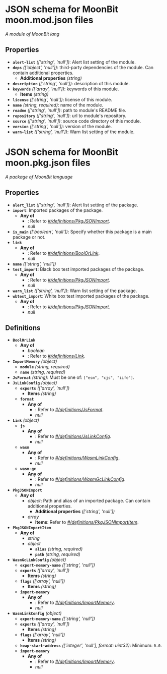 # JSON schema for MoonBit moon.mod.json files

*A module of MoonBit lang*

## Properties

- **`alert-list`** *(['string', 'null'])*: Alert list setting of the module.
- **`deps`** *(['object', 'null'])*: third-party dependencies of the module. Can contain additional properties.
  - **Additional properties** *(string)*
- **`description`** *(['string', 'null'])*: description of this module.
- **`keywords`** *(['array', 'null'])*: keywords of this module.
  - **Items** *(string)*
- **`license`** *(['string', 'null'])*: license of this module.
- **`name`** *(string, required)*: name of the module.
- **`readme`** *(['string', 'null'])*: path to module's README file.
- **`repository`** *(['string', 'null'])*: url to module's repository.
- **`source`** *(['string', 'null'])*: source code directory of this module.
- **`version`** *(['string', 'null'])*: version of the module.
- **`warn-list`** *(['string', 'null'])*: Warn list setting of the module.
# JSON schema for MoonBit moon.pkg.json files

*A package of MoonBit language*

## Properties

- **`alert_list`** *(['string', 'null'])*: Alert list setting of the package.
- **`import`**: Imported packages of the package.
  - **Any of**
    - : Refer to *[#/definitions/PkgJSONImport](#definitions/PkgJSONImport)*.
    - *null*
- **`is_main`** *(['boolean', 'null'])*: Specify whether this package is a main package or not.
- **`link`**
  - **Any of**
    - : Refer to *[#/definitions/BoolOrLink](#definitions/BoolOrLink)*.
    - *null*
- **`name`** *(['string', 'null'])*
- **`test_import`**: Black box test imported packages of the package.
  - **Any of**
    - : Refer to *[#/definitions/PkgJSONImport](#definitions/PkgJSONImport)*.
    - *null*
- **`warn_list`** *(['string', 'null'])*: Warn list setting of the package.
- **`wbtest_import`**: White box test imported packages of the package.
  - **Any of**
    - : Refer to *[#/definitions/PkgJSONImport](#definitions/PkgJSONImport)*.
    - *null*
## Definitions

- <a id="definitions/BoolOrLink"></a>**`BoolOrLink`**
  - **Any of**
    - *boolean*
    - : Refer to *[#/definitions/Link](#definitions/Link)*.
- <a id="definitions/ImportMemory"></a>**`ImportMemory`** *(object)*
  - **`module`** *(string, required)*
  - **`name`** *(string, required)*
- <a id="definitions/JsFormat"></a>**`JsFormat`** *(string)*: Must be one of: `["esm", "cjs", "iife"]`.
- <a id="definitions/JsLinkConfig"></a>**`JsLinkConfig`** *(object)*
  - **`exports`** *(['array', 'null'])*
    - **Items** *(string)*
  - **`format`**
    - **Any of**
      - : Refer to *[#/definitions/JsFormat](#definitions/JsFormat)*.
      - *null*
- <a id="definitions/Link"></a>**`Link`** *(object)*
  - **`js`**
    - **Any of**
      - : Refer to *[#/definitions/JsLinkConfig](#definitions/JsLinkConfig)*.
      - *null*
  - **`wasm`**
    - **Any of**
      - : Refer to *[#/definitions/WasmLinkConfig](#definitions/WasmLinkConfig)*.
      - *null*
  - **`wasm-gc`**
    - **Any of**
      - : Refer to *[#/definitions/WasmGcLinkConfig](#definitions/WasmGcLinkConfig)*.
      - *null*
- <a id="definitions/PkgJSONImport"></a>**`PkgJSONImport`**
  - **Any of**
    - *object*: Path and alias of an imported package. Can contain additional properties.
      - **Additional properties** *(['string', 'null'])*
    - *array*
      - **Items**: Refer to *[#/definitions/PkgJSONImportItem](#definitions/PkgJSONImportItem)*.
- <a id="definitions/PkgJSONImportItem"></a>**`PkgJSONImportItem`**
  - **Any of**
    - *string*
    - *object*
      - **`alias`** *(string, required)*
      - **`path`** *(string, required)*
- <a id="definitions/WasmGcLinkConfig"></a>**`WasmGcLinkConfig`** *(object)*
  - **`export-memory-name`** *(['string', 'null'])*
  - **`exports`** *(['array', 'null'])*
    - **Items** *(string)*
  - **`flags`** *(['array', 'null'])*
    - **Items** *(string)*
  - **`import-memory`**
    - **Any of**
      - : Refer to *[#/definitions/ImportMemory](#definitions/ImportMemory)*.
      - *null*
- <a id="definitions/WasmLinkConfig"></a>**`WasmLinkConfig`** *(object)*
  - **`export-memory-name`** *(['string', 'null'])*
  - **`exports`** *(['array', 'null'])*
    - **Items** *(string)*
  - **`flags`** *(['array', 'null'])*
    - **Items** *(string)*
  - **`heap-start-address`** *(['integer', 'null'], format: uint32)*: Minimum: `0.0`.
  - **`import-memory`**
    - **Any of**
      - : Refer to *[#/definitions/ImportMemory](#definitions/ImportMemory)*.
      - *null*

